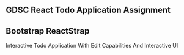 ## GDSC React Todo Application Assignment

## Bootstrap ReactStrap

Interactive Todo Application With Edit Capabilities And Interactive UI
</br>

